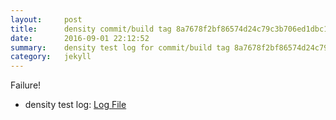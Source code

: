 ```yaml
---
layout:     post
title:      density commit/build tag 8a7678f2bf86574d24c79c3b706ed1dbc12d72c4
date:       2016-09-01 22:12:52
summary:    density test log for commit/build tag 8a7678f2bf86574d24c79c3b706ed1dbc12d72c4.
category:   jekyll
---
```


Failure!

- density test log: [Log File](http://s3-us-west-2.amazonaws.com/kraken-e2e-logs/testlet.kubeme.io/density/2/build-log.txt)

